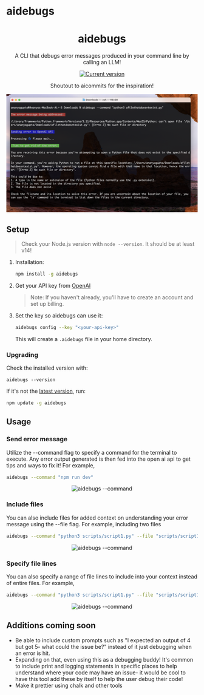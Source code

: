 # aidebugs
<div align="center">
  <div>
    <h1 align="center">aidebugs</h1>
  </div>
	<p>A CLI that debugs error messages produced in your command line by calling an LLM! </p>
	<a href="https://www.npmjs.com/package/aidebugs"><img src="https://img.shields.io/npm/v/aidebugs" alt="Current version"></a>
  <p> Shoutout to <a> aicommits </a href="https://github.com/Nutlope/aicommits"> for the inspiration! </p>
  <img src=".github/example.png" alt="aidebugs --command "npm run dev"/>
</div>

## Setup

> Check your Node.js version with `node --version`. It should be at least v14!

1. Installation:

    ```sh
    npm install -g aidebugs
    ```

2. Get your API key from [OpenAI](https://platform.openai.com/account/api-keys)

    > Note: If you haven't already, you'll have to create an account and set up billing.

3. Set the key so aidebugs can use it:
    ```sh
    aidebugs config --key "<your-api-key>"
    ```

    This will create a `.aidebugs` file in your home directory.

### Upgrading

Check the installed version with:
```
aidebugs --version
```

If it's not the [latest version](https://www.npmjs.com/package/aidebugs), run:
```sh
npm update -g aidebugs
```

## Usage
### Send error message

Utilize the --command flag to specify a command for the terminal to execute. Any error output generated is then fed into the open ai api to get tips and ways to fix it! For example,

```sh
aidebugs --command "npm run dev"
```
<div align="center">
  <img src=".github/usage1.png" alt="aidebugs --command "npm run dev"/>
</div>

### Include files 

You can also include files for added context on understanding your error message using the --file flag. For example, including two files

```sh
aidebugs --command "python3 scripts/script1.py" --file "scripts/script1.py" "scripts/script2.py"
```

<div align="center">
  <img src=".github/usage2.png" alt="aidebugs --command "npm run dev"/>
</div>

### Specify file lines

You can also specify a range of file lines to include into your context instead of entire files. For example,

```sh
aidebugs --command "python3 scripts/script1.py" --file "scripts/script1.py:2-2" "scripts/script2.py"
```

<div align="center">
  <img src=".github/usage3.png" alt="aidebugs --command "npm run dev"/>
</div>

## Additions coming soon

- Be able to include custom prompts such as "I expected an output of 4 but got 5- what could the issue be?" instead of it just debugging when an error is hit. 
- Expanding on that, even using this as a debugging buddy! It's common to include print and logging statements in specific places to help understand where your code may have an issue- it would be cool to have this tool add these by itself to help the user debug their code! 
- Make it prettier using chalk and other tools 